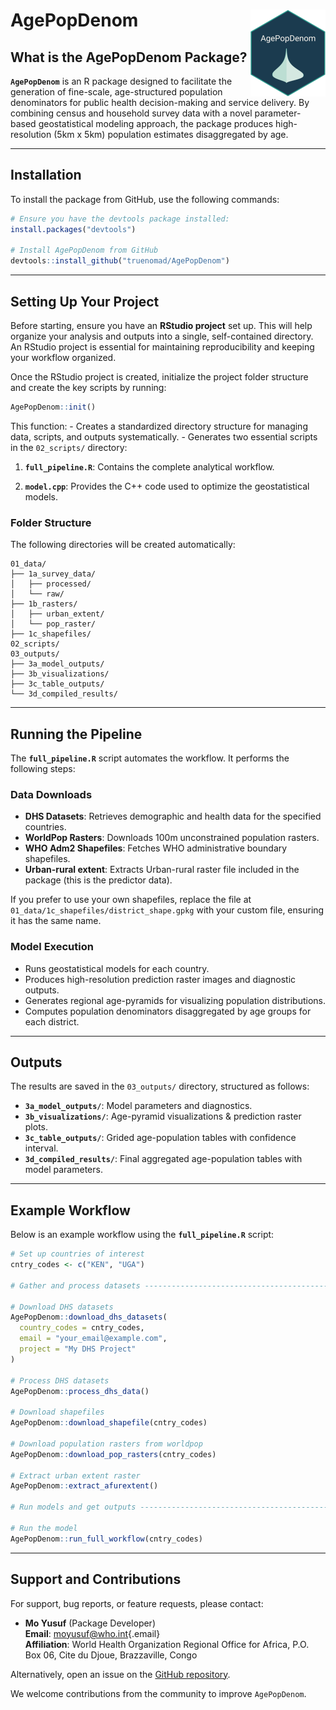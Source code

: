 # AgePopDenom <img src="man/figures/logo.png" align="right" height="139" alt="" />

## What is the AgePopDenom Package?

**`AgePopDenom`** is an R package designed to facilitate the generation of fine-scale, age-structured population denominators for public health decision-making and service delivery. By combining census and household survey data with a novel parameter-based geostatistical modeling approach, the package produces high-resolution (5km x 5km) population estimates disaggregated by age.

------------------------------------------------------------------------

## Installation

To install the package from GitHub, use the following commands:

``` r
# Ensure you have the devtools package installed:
install.packages("devtools")

# Install AgePopDenom from GitHub
devtools::install_github("truenomad/AgePopDenom")
```

------------------------------------------------------------------------

## Setting Up Your Project

Before starting, ensure you have an **RStudio project** set up. This will help organize your analysis and outputs into a single, self-contained directory. An RStudio project is essential for maintaining reproducibility and keeping your workflow organized.

Once the RStudio project is created, initialize the project folder structure and create the key scripts by running:

``` r
AgePopDenom::init()
```

This function: - Creates a standardized directory structure for managing data, scripts, and outputs systematically. - Generates two essential scripts in the `02_scripts/` directory:

1.  **`full_pipeline.R`**: Contains the complete analytical workflow.

2.  **`model.cpp`**: Provides the C++ code used to optimize the geostatistical models.

### Folder Structure

The following directories will be created automatically:

``` plaintext
01_data/
├── 1a_survey_data/
│   ├── processed/
│   └── raw/
├── 1b_rasters/
│   ├── urban_extent/
│   └── pop_raster/
├── 1c_shapefiles/
02_scripts/
03_outputs/
├── 3a_model_outputs/
├── 3b_visualizations/
├── 3c_table_outputs/
└── 3d_compiled_results/
```

------------------------------------------------------------------------

## Running the Pipeline

The **`full_pipeline.R`** script automates the workflow. It performs the following steps:

### Data Downloads

-   **DHS Datasets**: Retrieves demographic and health data for the specified countries.
-   **WorldPop Rasters**: Downloads 100m unconstrained population rasters.
-   **WHO Adm2 Shapefiles**: Fetches WHO administrative boundary shapefiles.
-   **Urban-rural extent**: Extracts Urban-rural raster file included in the package (this is the predictor data).

If you prefer to use your own shapefiles, replace the file at `01_data/1c_shapefiles/district_shape.gpkg` with your custom file, ensuring it has the same name.

### Model Execution

-   Runs geostatistical models for each country.
-   Produces high-resolution prediction raster images and diagnostic outputs.
-   Generates regional age-pyramids for visualizing population distributions.
-   Computes population denominators disaggregated by age groups for each district.

------------------------------------------------------------------------

## Outputs

The results are saved in the `03_outputs/` directory, structured as follows:

-   **`3a_model_outputs/`**: Model parameters and diagnostics.
-   **`3b_visualizations/`**: Age-pyramid visualizations & prediction raster plots.
-   **`3c_table_outputs/`**: Grided age-population tables with confidence interval.
-   **`3d_compiled_results/`**: Final aggregated age-population tables with model parameters.

------------------------------------------------------------------------

## Example Workflow

Below is an example workflow using the **`full_pipeline.R`** script:

``` r
# Set up countries of interest
cntry_codes <- c("KEN", "UGA")

# Gather and process datasets --------------------------------------------------

# Download DHS datasets
AgePopDenom::download_dhs_datasets(
  country_codes = cntry_codes,
  email = "your_email@example.com",
  project = "My DHS Project"
)

# Process DHS datasets
AgePopDenom::process_dhs_data()

# Download shapefiles
AgePopDenom::download_shapefile(cntry_codes)

# Download population rasters from worldpop
AgePopDenom::download_pop_rasters(cntry_codes)

# Extract urban extent raster
AgePopDenom::extract_afurextent()

# Run models and get outputs ---------------------------------------------------

# Run the model
AgePopDenom::run_full_workflow(cntry_codes) 
```

------------------------------------------------------------------------

## Support and Contributions

For support, bug reports, or feature requests, please contact:

-   **Mo Yusuf** (Package Developer)\
    **Email**: [moyusuf\@who.int](mailto:moyusuf@who.int){.email}\
    **Affiliation**: World Health Organization Regional Office for Africa, P.O. Box 06, Cite du Djoue, Brazzaville, Congo

Alternatively, open an issue on the [GitHub repository](https://github.com/trunomad/AgePopDenom).

We welcome contributions from the community to improve `AgePopDenom`.
